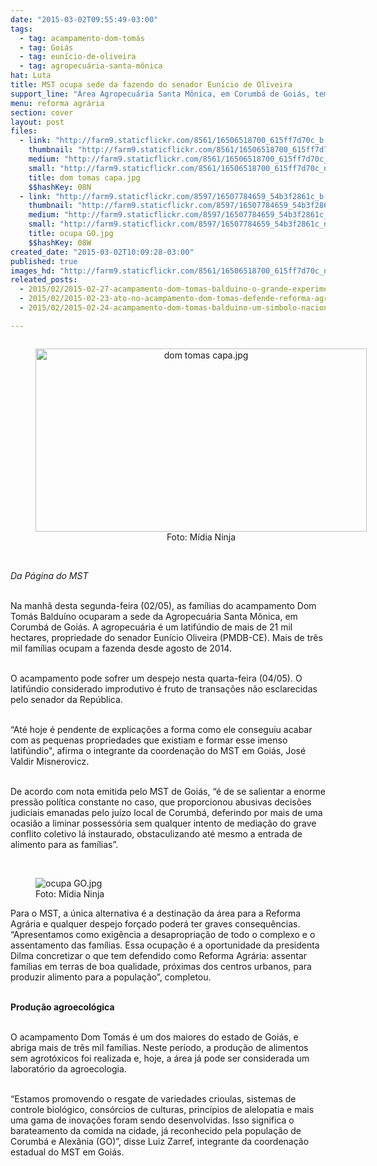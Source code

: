 ```yaml
---
date: "2015-03-02T09:55:49-03:00"
tags:
  - tag: acampamento-dom-tomás
  - tag: Goiás
  - tag: eunício-de-oliveira
  - tag: agropecuária-santa-mônica
hat: Luta
title: MST ocupa sede da fazendo do senador Eunício de Oliveira
support_line: "Área Agropecuária Santa Mônica, em Corumbá de Goiás, tem 21 mil hectares. Despejo pode ocorrer nesta quarta-feira. "
menu: reforma agrária
section: cover
layout: post
files:
  - link: "http://farm9.staticflickr.com/8561/16506518700_615ff7d70c_b.jpg"
    thumbnail: "http://farm9.staticflickr.com/8561/16506518700_615ff7d70c_t.jpg"
    medium: "http://farm9.staticflickr.com/8561/16506518700_615ff7d70c_z.jpg"
    small: "http://farm9.staticflickr.com/8561/16506518700_615ff7d70c_n.jpg"
    title: dom tomas capa.jpg
    $$hashKey: 08N
  - link: "http://farm9.staticflickr.com/8597/16507784659_54b3f2861c_b.jpg"
    thumbnail: "http://farm9.staticflickr.com/8597/16507784659_54b3f2861c_t.jpg"
    medium: "http://farm9.staticflickr.com/8597/16507784659_54b3f2861c_z.jpg"
    small: "http://farm9.staticflickr.com/8597/16507784659_54b3f2861c_n.jpg"
    title: ocupa GO.jpg
    $$hashKey: 08W
created_date: "2015-03-02T10:09:28-03:00"
published: true
images_hd: "http://farm9.staticflickr.com/8561/16506518700_615ff7d70c_n.jpg"
releated_posts:
  - 2015/02/2015-02-27-acampamento-dom-tomas-balduino-o-grande-experimento-agroecologico-ameacado-pelo-latifundio.md
  - 2015/02/2015-02-23-ato-no-acampamento-dom-tomas-defende-reforma-agraria-e-denuncia-descaso-juridico-na-resolucao-do-caso.md
  - 2015/02/2015-02-24-acampamento-dom-tomas-balduino-um-simbolo-nacional-da-luta-pela-reforma-agraria.md

---
```

<div style="text-align:center">
<figure class="image" style="display:inline-block"><img alt="dom tomas capa.jpg" height="293" src="http://farm9.staticflickr.com/8561/16506518700_615ff7d70c_b.jpg" width="530" />
<figcaption>Foto: M&iacute;dia Ninja</figcaption>
</figure>
</div>

<p><br />
<em>Da P&aacute;gina do MST</em></p>

<p><br />
Na manh&atilde; desta segunda-feira (02/05), as fam&iacute;lias do acampamento Dom Tom&aacute;s Baldu&iacute;no ocuparam a sede da Agropecu&aacute;ria Santa M&ocirc;nica, em Corumb&aacute; de Goi&aacute;s. A agropecu&aacute;ria &eacute; um latif&uacute;ndio de mais de 21 mil hectares, propriedade do senador Eun&iacute;cio Oliveira (PMDB-CE). Mais de tr&ecirc;s mil fam&iacute;lias ocupam a fazenda desde agosto de 2014.</p>

<p><br />
O acampamento pode sofrer um despejo nesta quarta-feira (04/05). O latif&uacute;ndio considerado&nbsp;improdutivo&nbsp;&eacute; fruto de transa&ccedil;&otilde;es n&atilde;o esclarecidas pelo senador da Rep&uacute;blica.</p>

<p><br />
&ldquo;At&eacute; hoje &eacute; pendente de explica&ccedil;&otilde;es a forma como ele conseguiu acabar com as pequenas propriedades que existiam e formar esse imenso latif&uacute;ndio&quot;, afirma o integrante da coordena&ccedil;&atilde;o do MST em Goi&aacute;s, Jos&eacute; Valdir Misnerovicz.</p>

<p><br />
De acordo com nota emitida pelo MST de Goi&aacute;s, &ldquo;&eacute; de se salientar a enorme press&atilde;o pol&iacute;tica constante no caso, que proporcionou abusivas decis&otilde;es judiciais emanadas pelo ju&iacute;zo local de Corumb&aacute;, deferindo por mais de uma ocasi&atilde;o a liminar possess&oacute;ria sem qualquer intento de media&ccedil;&atilde;o do grave conflito coletivo l&aacute; instaurado, obstaculizando at&eacute; mesmo a entrada de alimento para as fam&iacute;lias&rdquo;.</p>

<p>&nbsp;</p>

<figure class="image"><img alt="ocupa GO.jpg" src="http://farm9.staticflickr.com/8597/16507784659_54b3f2861c_b.jpg" />
<figcaption>Foto: M&iacute;dia Ninja</figcaption>
</figure>

<p>Para o MST, a &uacute;nica alternativa &eacute; a destina&ccedil;&atilde;o da &aacute;rea para a Reforma Agr&aacute;ria e qualquer despejo for&ccedil;ado poder&aacute; ter graves consequ&ecirc;ncias. &ldquo;Apresentamos como exig&ecirc;ncia a desapropria&ccedil;&atilde;o de todo o complexo e o assentamento das fam&iacute;lias. Essa ocupa&ccedil;&atilde;o &eacute; a oportunidade da presidenta Dilma concretizar o que tem defendido como Reforma Agr&aacute;ria: assentar fam&iacute;lias em terras de boa qualidade, pr&oacute;ximas dos centros urbanos, para produzir alimento para a popula&ccedil;&atilde;o&rdquo;, completou.</p>

<p><br />
<strong>Produ&ccedil;&atilde;o agroecol&oacute;gica</strong></p>

<p><br />
O acampamento Dom Tom&aacute;s &eacute; um dos maiores do estado de Goi&aacute;s, e abriga mais de tr&ecirc;s mil fam&iacute;lias. Neste per&iacute;odo, a produ&ccedil;&atilde;o de alimentos sem agrot&oacute;xicos foi realizada e, hoje, a &aacute;rea j&aacute; pode ser considerada um laborat&oacute;rio da agroecologia.</p>

<p><br />
&ldquo;Estamos promovendo o resgate de variedades crioulas, sistemas de controle biol&oacute;gico, cons&oacute;rcios de culturas, princ&iacute;pios de alelopatia e mais uma gama de inova&ccedil;&otilde;es foram sendo desenvolvidas. Isso significa o barateamento da comida na cidade, j&aacute; reconhecido pela popula&ccedil;&atilde;o de Corumb&aacute; e Alex&acirc;nia (GO)&rdquo;, disse Luiz Zarref, integrante da coordena&ccedil;&atilde;o estadual do MST em Goi&aacute;s.</p>
